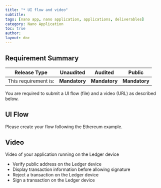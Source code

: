 ```yaml
---
title: "* UI flow and video"
subtitle:
tags: [nano app, nano application, applications, deliverables]
category: Nano Application
toc: true
author:
layout: doc
---
```


## Requirement Summary

|    Release Type       |          Unaudited     |          Audited       |          Public        |
|-----------------------|------------------------|------------------------|------------------------|
|  This requirement is: |    <b>Mandatory</b>    |   <b>Mandatory</b>     |   <b>Mandatory</b>     |

You are required to submit a UI flow (file) and a video (URL) as described below.

## UI Flow

Please create your flow following the Ethereum example.


## Video

Video of your application running on the Ledger device
- Verify public address on the Ledger device
- Display transaction information before allowing signature
- Reject a transaction on the Ledger device
- Sign a transaction on the Ledger device
